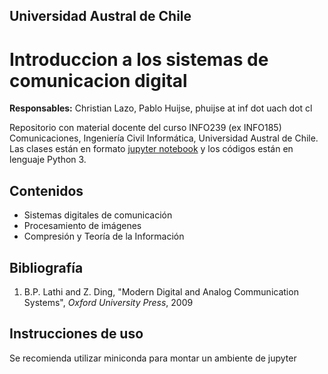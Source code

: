 ## Universidad Austral de Chile
# Introduccion a los sistemas de comunicacion digital


**Responsables:** Christian Lazo, Pablo Huijse, phuijse at inf dot uach dot cl


Repositorio con material docente del curso INFO239 (ex INFO185) Comunicaciones, Ingeniería Civil Informática, Universidad Austral de Chile. Las clases están en formato [jupyter notebook](http://jupyter.org) y los códigos están en lenguaje Python 3. 



## Contenidos

- Sistemas digitales de comunicación 
- Procesamiento de imágenes
- Compresión y Teoría de la Información


## Bibliografía

1. B.P. Lathi and Z. Ding, "Modern Digital and Analog Communication Systems", *Oxford University Press*, 2009
    

## Instrucciones de uso

Se recomienda utilizar miniconda para montar un ambiente de jupyter

